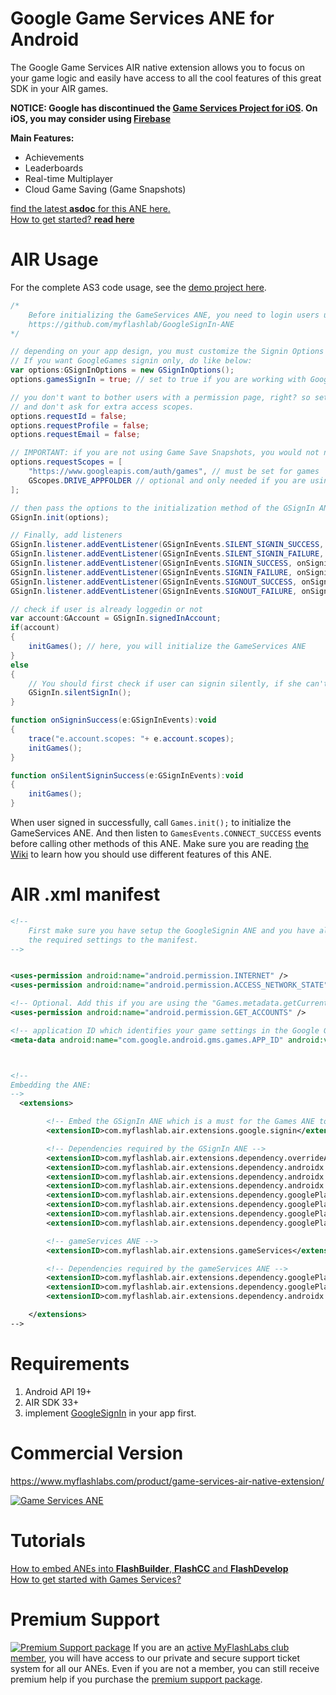 # Google Game Services ANE for Android
The Google Game Services AIR native extension allows you to focus on your game logic and easily have access to all the cool features of this great SDK in your AIR games.

**NOTICE: Google has discontinued the [Game Services Project for iOS](https://android-developers.googleblog.com/2017/04/focusing-our-google-play-games-services.html). On iOS, you may consider using [Firebase](https://github.com/myflashlab/Firebase-ANE/)**

**Main Features:**
* Achievements
* Leaderboards
* Real-time Multiplayer
* Cloud Game Saving (Game Snapshots)

[find the latest **asdoc** for this ANE here.](http://myflashlab.github.io/asdoc/com/myflashlab/air/extensions/googleGames/package-detail.html)  
[How to get started? **read here**](https://github.com/myflashlab/GameServices-ANE/wiki)  

# AIR Usage
For the complete AS3 code usage, see the [demo project here](https://github.com/myflashlab/GameServices-ANE/tree/master/AIR/src).

```actionscript
/*
	Before initializing the GameServices ANE, you need to login users using the GoogleSignin ANE
	https://github.com/myflashlab/GoogleSignIn-ANE
*/

// depending on your app design, you must customize the Signin Options
// If you want GoogleGames signin only, do like below:
var options:GSignInOptions = new GSignInOptions();
options.gamesSignIn = true; // set to true if you are working with Google Games Services ANE.

// you don't want to bother users with a permission page, right? so set these to false 
// and don't ask for extra access scopes.
options.requestId = false;
options.requestProfile = false;
options.requestEmail = false;

// IMPORTANT: if you are not using Game Save Snapshots, you would not need GScopes.DRIVE_APPFOLDER
options.requestScopes = [
	"https://www.googleapis.com/auth/games", // must be set for games
	GScopes.DRIVE_APPFOLDER // optional and only needed if you are using Game Save Snapshots
];

// then pass the options to the initialization method of the GSignIn ANE
GSignIn.init(options);

// Finally, add listeners
GSignIn.listener.addEventListener(GSignInEvents.SILENT_SIGNIN_SUCCESS, onSilentSigninSuccess);
GSignIn.listener.addEventListener(GSignInEvents.SILENT_SIGNIN_FAILURE, onSilentSigninFailure);
GSignIn.listener.addEventListener(GSignInEvents.SIGNIN_SUCCESS, onSigninSuccess);
GSignIn.listener.addEventListener(GSignInEvents.SIGNIN_FAILURE, onSigninFailure);
GSignIn.listener.addEventListener(GSignInEvents.SIGNOUT_SUCCESS, onSignoutSuccess);
GSignIn.listener.addEventListener(GSignInEvents.SIGNOUT_FAILURE, onSignoutFailure);

// check if user is already loggedin or not
var account:GAccount = GSignIn.signedInAccount;
if(account)
{
	initGames(); // here, you will initialize the GameServices ANE
}
else
{
	// You should first check if user can signin silently, if she can't, use the signin() method
	GSignIn.silentSignIn();
}

function onSigninSuccess(e:GSignInEvents):void
{
	trace("e.account.scopes: "+ e.account.scopes);
	initGames();
}

function onSilentSigninSuccess(e:GSignInEvents):void
{
	initGames();
}
```
When user signed in successfully, call ```Games.init();``` to initialize the GameServices ANE. And then listen to ```GamesEvents.CONNECT_SUCCESS``` events before calling other methods of this ANE. Make sure you are reading [the Wiki](https://github.com/myflashlab/GameServices-ANE/wiki) to learn how you should use different features of this ANE.

# AIR .xml manifest
```xml
<!--
	First make sure you have setup the GoogleSignin ANE and you have already added
	the required settings to the manifest.
-->


<uses-permission android:name="android.permission.INTERNET" />
<uses-permission android:name="android.permission.ACCESS_NETWORK_STATE"/>

<!-- Optional. Add this if you are using the "Games.metadata.getCurrentAccountName" method -->
<uses-permission android:name="android.permission.GET_ACCOUNTS" />

<!-- application ID which identifies your game settings in the Google Game Services console -->
<meta-data android:name="com.google.android.gms.games.APP_ID" android:value="\ 00000000000"/>



<!--
Embedding the ANE:
-->
  <extensions>

        <!-- Embed the GSignIn ANE which is a must for the Games ANE to work -->
        <extensionID>com.myflashlab.air.extensions.google.signin</extensionID>

        <!-- Dependencies required by the GSignIn ANE -->
        <extensionID>com.myflashlab.air.extensions.dependency.overrideAir</extensionID>
        <extensionID>com.myflashlab.air.extensions.dependency.androidx.arch</extensionID>
        <extensionID>com.myflashlab.air.extensions.dependency.androidx.core</extensionID>
        <extensionID>com.myflashlab.air.extensions.dependency.androidx.lifecycle</extensionID>
        <extensionID>com.myflashlab.air.extensions.dependency.googlePlayServices.auth</extensionID>
        <extensionID>com.myflashlab.air.extensions.dependency.googlePlayServices.base</extensionID>
        <extensionID>com.myflashlab.air.extensions.dependency.googlePlayServices.basement</extensionID>
        <extensionID>com.myflashlab.air.extensions.dependency.googlePlayServices.tasks</extensionID>

        <!-- gameServices ANE -->
        <extensionID>com.myflashlab.air.extensions.gameServices</extensionID>

        <!-- Dependencies required by the gameServices ANE -->
        <extensionID>com.myflashlab.air.extensions.dependency.googlePlayServices.games</extensionID>
        <extensionID>com.myflashlab.air.extensions.dependency.googlePlayServices.drive</extensionID>
        <extensionID>com.myflashlab.air.extensions.dependency.androidx.design</extensionID>

    </extensions>
-->
```

# Requirements 
1. Android API 19+
2. AIR SDK 33+
3. implement [GoogleSignIn](https://www.myflashlabs.com/product/google-signin-ane-adobe-air-native-extension/) in your app first.

# Commercial Version
https://www.myflashlabs.com/product/game-services-air-native-extension/

[![Game Services ANE](https://www.myflashlabs.com/wp-content/uploads/2016/04/product_adobe-air-ane-extension-game-services-2018-595x738.jpg)](https://www.myflashlabs.com/product/game-services-air-native-extension/)

# Tutorials
[How to embed ANEs into **FlashBuilder**, **FlashCC** and **FlashDevelop**](https://www.youtube.com/watch?v=Oubsb_3F3ec&list=PL_mmSjScdnxnSDTMYb1iDX4LemhIJrt1O)  
[How to get started with Games Services?](https://github.com/myflashlab/GameServices-ANE/wiki#get-started-with-games-services)

# Premium Support #
[![Premium Support package](https://www.myflashlabs.com/wp-content/uploads/2016/06/professional-support.jpg)](https://www.myflashlabs.com/product/myflashlabs-support/)
If you are an [active MyFlashLabs club member](https://www.myflashlabs.com/product/myflashlabs-club-membership/), you will have access to our private and secure support ticket system for all our ANEs. Even if you are not a member, you can still receive premium help if you purchase the [premium support package](https://www.myflashlabs.com/product/myflashlabs-support/).